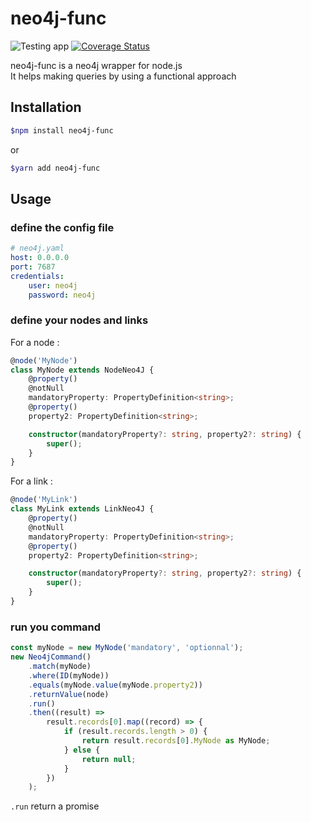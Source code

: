 # neo4j-func

![Testing app](https://github.com/Milihhard/neo4j-func/workflows/Testing%20app/badge.svg) [![Coverage Status](https://coveralls.io/repos/github/Milihhard/neo4j-func/badge.svg?branch=develop)](https://coveralls.io/github/Milihhard/neo4j-func?branch=develop)

neo4j-func is a neo4j wrapper for node.js  
It helps making queries by using a functional approach

## Installation

```bash
$npm install neo4j-func
```

or

```bash
$yarn add neo4j-func
```

## Usage

### define the config file

```yaml
# neo4j.yaml
host: 0.0.0.0
port: 7687
credentials:
    user: neo4j
    password: neo4j
```

### define your nodes and links

For a node :

```typescript
@node('MyNode')
class MyNode extends NodeNeo4J {
    @property()
    @notNull
    mandatoryProperty: PropertyDefinition<string>;
    @property()
    property2: PropertyDefinition<string>;

    constructor(mandatoryProperty?: string, property2?: string) {
        super();
    }
}
```

For a link :

```typescript
@node('MyLink')
class MyLink extends LinkNeo4J {
    @property()
    @notNull
    mandatoryProperty: PropertyDefinition<string>;
    @property()
    property2: PropertyDefinition<string>;

    constructor(mandatoryProperty?: string, property2?: string) {
        super();
    }
}
```

### run you command

```typescript
const myNode = new MyNode('mandatory', 'optionnal');
new Neo4jCommand()
    .match(myNode)
    .where(ID(myNode))
    .equals(myNode.value(myNode.property2))
    .returnValue(node)
    .run()
    .then((result) =>
        result.records[0].map((record) => {
            if (result.records.length > 0) {
                return result.records[0].MyNode as MyNode;
            } else {
                return null;
            }
        })
    );
```

`.run` return a promise
